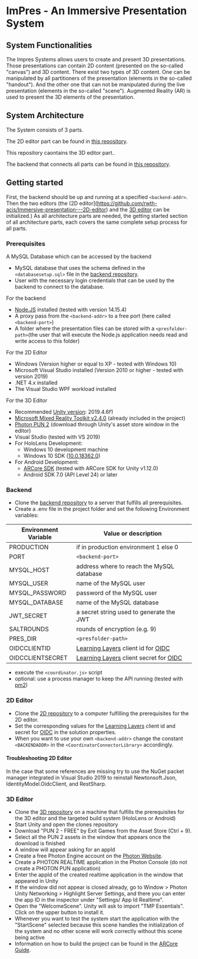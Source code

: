 # ImPres - An Immersive Presentation System

## System Functionalities
The Impres Systems allows users to create and present 3D presentations.
Those presentations can contain 2D content (presented on the so-called "canvas") and 3D content.
There exist two types of 3D content.
One can be manipulated by all partitioners of the presentation (elements in the so-called "handout").
And the other one that can not be manipulated during the live presentation (elements in the so-called "scene").
Augmented Reality (AR) is used to present the 3D elements of the presentation.

## System Architecture
The System consists of 3 parts.

The 2D editor part can be found in [this repository](https://github.com/rwth-acis/Immersive-presentation---2D-editor).

This repository caontains the 3D editor part..

The backend that connects all parts can be found in [this repository](https://github.com/rwth-acis\Immersive-presentation---Backend-Coordinator).

## Getting started

First, the backend should be up and running at a specified `<backend-addr>`.
Then the two editors (the (2D editor](https://github.com/rwth-acis/Immersive-presentation---2D-editor) and the [3D editor](https://github.com/rwth-acis/Immersive-presentation---3D-editor) can be initialized.)
As all architecture parts are needed, the getting started section of all architecture parts, each covers the same complete setup process for all parts.

### Prerequisites
A MySQL Database which can be accessed by the backend
- MySQL database that uses the schema defined in the `<databasesetup.sql>` file in the [backend repository](https://github.com/rwth-acis\Immersive-presentation---Backend-Coordinator).
- User with the necessary login credentials that can be used by the backend to connect to the database.

For the backend
- [Node.JS](https://nodejs.org/en/) installed (tested with version 14.15.4)
- A proxy pass from the `<backend-addr>` to a free port (here called `<backend-port>`)
- A folder where the presentation files can be stored with a `<presfolder-path>`(the user that will execute the Node.js application needs read and write access to this folder)

For the 2D Editor
- Windows (Version higher or equal to XP - tested with Windows 10)
- Microsoft Visual Studio installed (Version 2010 or higher - tested with version 2019)
- .NET 4.x installed
- The Visual Studio WPF workload installed

For the 3D Editor
- Recommended [Unity version](https://unity3d.com/de/get-unity/download/archive): 2019.4.6f1
- [Microsoft Mixed Reality Toolkit v2.4.0](https://github.com/microsoft/MixedRealityToolkit-Unity/releases/tag/v2.4.0) (already included in the project)
- [Photon PUN 2](https://assetstore.unity.com/packages/tools/network/pun-2-free-119922) (download through Unity's asset store window in the editor)
- Visual Studio (tested with VS 2019)
- For HoloLens Development:
  - Windows 10 development machine
  - Windows 10 SDK ([10.0.18362.0](https://developer.microsoft.com/de-de/windows/downloads/windows-10-sdk))
- For Android Development:
  - [ARCore SDK](https://github.com/google-ar/arcore-unity-sdk/releases) (tested with ARCore SDK for Unity v1.12.0)
  - Android SDK 7.0 (API Level 24) or later

### Backend

- Clone the [backend repository](https://github.com/rwth-acis/Immersive-presentation---Backend-Coordinator) to a server that fulfills all prerequisites.
- Create a .env file in the project folder and set the following Environment variables:

Environment Variable | Value or description
-------------------- | --------------------
PRODUCTION | if in production environment 1 else 0
PORT | `<backend-port>`
MYSQL_HOST | address where to reach the MySQL database
MYSQL_USER | name of the MySQL user
MYSQL_PASSWORD | password of the MySQL user
MYSQL_DATABASE | name of the MySQL database
JWT_SECRET | a secret string used to generate the JWT
SALTROUNDS | rounds of encryption (e.g. 9)
PRES_DIR | `<presfolder-path>`
OIDCCLIENTID | [Learning Layers](http://results.learning-layers.eu/) client id for [OIDC](https://openid.net/connect/)
OIDCCLIENTSECRET | [Learning Layers](http://results.learning-layers.eu/) client secret for [OIDC](https://openid.net/connect/)

- execute the `<coordinator.js>` script
- optional: use a process manager to keep the API running (tested with [pm2](https://pm2.keymetrics.io/))

### 2D Editor

- Clone the [2D repository](https://github.com/rwth-acis/Immersive-presentation---2D-editor) to a computer fulfilling the prerequisites for the 2D editor.
- Set the corresponding values for the [Learning Layers](http://results.learning-layers.eu/) client id and secret for [OIDC](https://openid.net/connect/) in the solution properties.
- When you want to use your own `<backend-addr>` change the constant `<BACKENDADDR>` in the `<CoordinatorConnectorLibrary>` accordingly.

#### Troubleshooting 2D Editor

In the case that some references are missing try to use the NuGet packet manager integrated in Visual Studio 2019 to reinstall Newtonsoft.Json, IdentityModel.OidcClient, and RestSharp.

### 3D Editor

- Clone the [3D repository](https://github.com/rwth-acis/Immersive-presentation---3D-editor) on a machine that fulfills the prerequisites for the 3D editor and the targeted build system (HoloLens or Android)
- Start Unity and open the clones repository
- Download "PUN 2 - FREE" by Exit Games from the Asset Store (Ctrl + 9).
- Select all the PUN 2 assets in the window that appears once the download is finished
- A window will appear asking for an appId
- Create a free Photon Engine account on the [Photon Website](https://www.photonengine.com/).
- Create a PHOTON REALTIME application in the Photon Console (do not create a PHOTON PUN application)
- Enter the appId of the created realtime application in the window that appeared in Unity
- If the window did not appear is closed already, go to Window > Photon Unity Networking > Highlight Server Settings, and there you can enter the app ID in the inspector under "Settings/ App Id Realtime".
- Open the "WelcomeScene". Unity will ask to import "TMP Essentials". Click on the upper button to install it.
- Whenever you want to test the system start the application with the "StartScene" selected because this scene handles the initialization of the system and no other scene will work correctly without this scene being active
- Information on how to build the project can be found in the [ARCore Guide](https://developers.google.com/ar/develop/unity/quickstart-android).